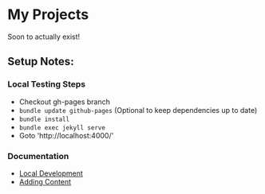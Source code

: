 # My Projects

Soon to actually exist!



## Setup Notes:

### Local Testing Steps

* Checkout gh-pages branch
* ```bundle update github-pages``` (Optional to keep dependencies up to date)
* ```bundle install```
* ```bundle exec jekyll serve```
* Goto 'http://localhost:4000/'

### Documentation

* [Local Development](https://docs.github.com/en/pages/setting-up-a-github-pages-site-with-jekyll/testing-your-github-pages-site-locally-with-jekyll)
* [Adding Content](https://docs.github.com/en/pages/setting-up-a-github-pages-site-with-jekyll/adding-content-to-your-github-pages-site-using-jekyll)
